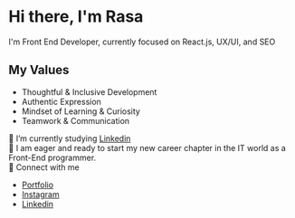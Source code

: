 # Hi there, I'm Rasa

I'm Front End Developer, currently focused on React.js, UX/UI, and SEO


## My Values

- Thoughtful & Inclusive Development
- Authentic Expression
- Mindset of Learning & Curiosity
- Teamwork & Communication


 🌱 I’m currently studying [Linkedin](https://www.linkedin.com/learning/search?entityType=COURSE&keywords=Front-end%20Development&u=42751868)<br/>
 🙌 I am eager and ready to start my new career chapter in the IT world as a Front-End programmer.<br/>
 💬 Connect with me <br/>
 - [Portfolio](https://rasaojeriene.github.io/)<br/>
 - [Instagram](https://www.instagram.coom/rasa_oj)<br/>
 - [Linkedin](https://www.linkedin.com/in/rasa-ojeriene)<br/>

